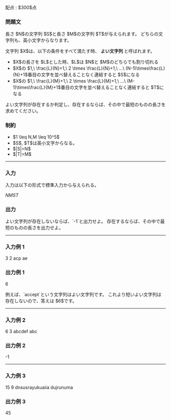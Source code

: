 
<div>

<span>

<span>

<p>
配点 : $300$点
</p>

<div>

<section>

### **問題文**

<p>
長さ $N$の文字列 $S$と長さ $M$の文字列 $T$が与えられます。
どちらの文字列も、英小文字からなります。
</p>

<p>
文字列 $X$は、以下の条件をすべて満たす時、
<strong>
よい文字列
</strong>
と呼ばれます。
</p>

<ul>

<li>
$X$の長さを $L$とした時、$L$は $N$と $M$のどちらでも割り切れる
</li>

<li>
$X$の $1,\ \frac{L}{N}+1,\ 2 \times \frac{L}{N}+1,\ ...\ (N-1)\times\frac{L}{N}+1$番目の文字を並べ替えることなく連結すると $S$になる
</li>

<li>
$X$の $1,\ \frac{L}{M}+1,\ 2 \times \frac{L}{M}+1,\ ...\ (M-1)\times\frac{L}{M}+1$番目の文字を並べ替えることなく連結すると $T$になる
</li>

</ul>

<p>
よい文字列が存在するか判定し、存在するならば、その中で最短のものの長さを求めてください。
</p>

</section>

</div>

<div>

<section>

### **制約**

<ul>

<li>
$1 \leq N,M \leq 10^5$
</li>

<li>
$S$, $T$は英小文字からなる。
</li>

<li>
$|S|=N$
</li>

<li>
$|T|=M$
</li>

</ul>

</section>

</div>

---

<div>

<div>

<section>

### **入力**

<p>
入力は以下の形式で標準入力から与えられる。
</p>

<div>

$N$$M$$S$$T$
</div>

</section>

</div>

<div>

<section>

### **出力**

<p>
よい文字列が存在しないならば、`-1`と出力せよ。
存在するならば、その中で最短のものの長さを出力せよ。
</p>

</section>

</div>

</div>

---

<div>

<section>

### **入力例 1**

<div>

3 2
acp
ae

</div>

</section>

</div>

<div>

<section>

### **出力例 1**

<div>

6

</div>

<p>
例えば、`accept`という文字列はよい文字列です。
これより短いよい文字列は存在しないので、答えは $6$です。
</p>

</section>

</div>

---

<div>

<section>

### **入力例 2**

<div>

6 3
abcdef
abc

</div>

</section>

</div>

<div>

<section>

### **出力例 2**

<div>

-1

</div>

</section>

</div>

---

<div>

<section>

### **入力例 3**

<div>

15 9
dnsusrayukuaiia
dujrunuma

</div>

</section>

</div>

<div>

<section>

### **出力例 3**

<div>

45

</div>

</section>

</div>

</span>

</span>

</div>
